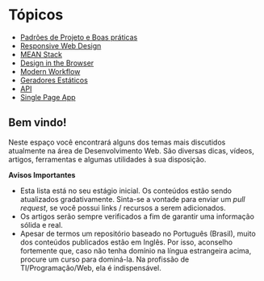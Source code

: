 # Tópicos

* [Padrões de Projeto e Boas práticas](standards-performance.md)
* [Responsive Web Design](responsive-web-design.md)
* [MEAN Stack](mean-stack.md)
* [Design in the Browser](design-in-the-browser.md)
* [Modern Workflow](worfklow.md)
* [Geradores Estáticos](static-generators.md)
* [API](apis.md)
* [Single Page App](single-page-app.md)

## Bem vindo!

Neste espaço você encontrará alguns dos temas mais discutidos atualmente na área de Desenvolvimento Web. São diversas dicas, vídeos, artigos, ferramentas e algumas utilidades à sua disposição.

**Avisos Importantes**

* Esta lista está no seu estágio inicial. Os conteúdos estão sendo atualizados gradativamente. Sinta-se a vontade para enviar um *pull request*, se você possui links / recursos a serem adicionados.
* Os artigos serão sempre verificados a fim de garantir uma informação sólida e real.
* Apesar de termos um repositório baseado no Português (Brasil), muito dos conteúdos publicados estão em Inglês. Por isso, aconselho fortemente que, caso não tenha domínio na língua estrangeira acima, procure um curso para dominá-la. Na profissão de TI/Programação/Web, ela é indispensável.
